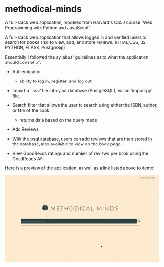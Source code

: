 # methodical-minds

A full-stack web application, modeled from Harvard's CS50 course "Web Programming with Python and JavaScript".

A full-stack web application that allows logged in and verified users to search for books also to view, add, and store reviews. (HTML,CSS, JS, PYTHON, FLASK, PostgreSql)

Essentially I followed the syllabus' guidelines as to what the application should consist of:

- Authentication
  - ability to log in, register, and log out
  
- Import a '.csv' file into your database (PostgreSQL), via an 'import.py' file.

- Search filter that allows the user to search using either the ISBN, author, or title of the book.
  - returns data based on the query made
  
- Add Reviews

- With the psql database, users can add reviews that are then stored in the database, also available to view on the book page.

- View GoodReads ratings and number of reviews per book using the GoodReads API

Here is a preview of the application, as well as a link listed above to demo!
  
  ![](methodical-minds.gif)
